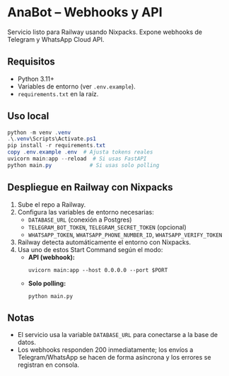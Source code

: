 
# AnaBot – Webhooks y API

Servicio listo para Railway usando Nixpacks. Expone webhooks de Telegram y WhatsApp Cloud API.

## Requisitos
- Python 3.11+
- Variables de entorno (ver `.env.example`).
- `requirements.txt` en la raíz.

## Uso local
```powershell
python -m venv .venv
.\.venv\Scripts\Activate.ps1
pip install -r requirements.txt
copy .env.example .env  # Ajusta tokens reales
uvicorn main:app --reload  # Si usas FastAPI
python main.py            # Si usas solo polling
```

## Despliegue en Railway con Nixpacks
1. Sube el repo a Railway.
2. Configura las variables de entorno necesarias:
   - `DATABASE_URL` (conexión a Postgres)
   - `TELEGRAM_BOT_TOKEN`, `TELEGRAM_SECRET_TOKEN` (opcional)
   - `WHATSAPP_TOKEN`, `WHATSAPP_PHONE_NUMBER_ID`, `WHATSAPP_VERIFY_TOKEN`
3. Railway detecta automáticamente el entorno con Nixpacks.
4. Usa uno de estos Start Command según el modo:
   - **API (webhook):**
     ```
     uvicorn main:app --host 0.0.0.0 --port $PORT
     ```
   - **Solo polling:**
     ```
     python main.py
     ```

## Notas
- El servicio usa la variable `DATABASE_URL` para conectarse a la base de datos.
- Los webhooks responden 200 inmediatamente; los envíos a Telegram/WhatsApp se hacen de forma asíncrona y los errores se registran en consola.
